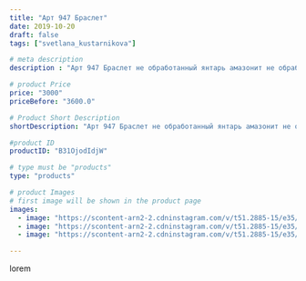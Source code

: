```yaml
---
title: "Арт 947 Браслет"
date: 2019-10-20
draft: false
tags: ["svetlana_kustarnikova"]

# meta description
description : "Арт 947 Браслет не обработанный янтарь амазонит не обработанный нефрит ПРОДАНО"

# product Price
price: "3000"
priceBefore: "3600.0"

# Product Short Description
shortDescription: "Арт 947 Браслет не обработанный янтарь амазонит не обработанный нефрит ПРОДАНО"

#product ID
productID: "B31OjodIdjW"

# type must be "products"
type: "products"

# product Images
# first image will be shown in the product page
images:
  - image: "https://scontent-arn2-2.cdninstagram.com/v/t51.2885-15/e35/71113753_140668580639508_2445077433110203787_n.jpg?se=7&tp=1&_nc_ht=scontent-arn2-2.cdninstagram.com&_nc_cat=100&_nc_ohc=KdY5lgQJbSoAX-eMQiG&oh=e4bc899cc619de7603dc7abe62da8d76&oe=606B5E64&ig_cache_key=MjE1ODY5NTYwODA4NTYxNzcyNQ%3D%3D.2"
  - image: "https://scontent-arn2-2.cdninstagram.com/v/t51.2885-15/e35/73512715_151717332739476_9105701137967195549_n.jpg?se=8&tp=1&_nc_ht=scontent-arn2-2.cdninstagram.com&_nc_cat=100&_nc_ohc=M-cb2Glx7s8AX_k8p5K&oh=faa87c589dbbfcea2919f12ad994ba28&oe=606AE481&ig_cache_key=MjE1ODY5NTYwODA5Mzg0ODU0Mg%3D%3D.2"
  - image: "https://scontent-arn2-2.cdninstagram.com/v/t51.2885-15/e35/74682964_2091123084321533_4224340857813419129_n.jpg?se=8&tp=1&_nc_ht=scontent-arn2-2.cdninstagram.com&_nc_cat=105&_nc_ohc=xRpDfZV_5S8AX97lWNc&oh=e56821458c6f3e9b797e4d5ec6828b1f&oe=6069F1FB&ig_cache_key=MjE1ODY5NTYwODEwMjM5OTY2Mg%3D%3D.2"

---
```

lorem
